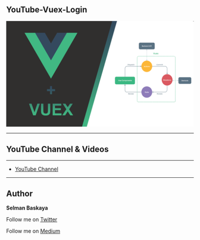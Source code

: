 ## YouTube-Vuex-Login
![](cover-photo.png)

****

## YouTube Channel & Videos

****

- [YouTube Channel](https://www.youtube.com/channel/UCqaZGIkvE8IrgyCdnTAF8Hw)

****

## Author
**Selman Baskaya**

Follow me on [Twitter](https://twitter.com/selmanbaskaya)

Follow me on [Medium](https://medium.com/@selmanbaskaya)